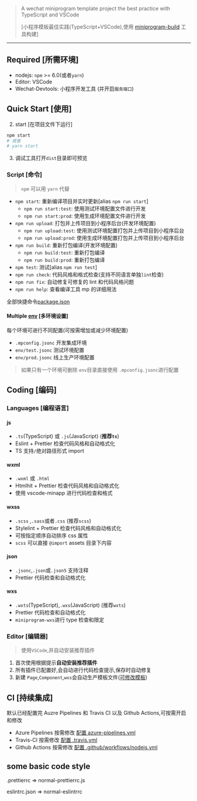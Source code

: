 > A wechat miniprogram template project the best practice with TypeScript and VSCode
>
> [小程序模板最佳实践(TypeScript+VSCode),使用 [miniprogram-build](https://github.com/NewFuture/miniprogram-build) 工具构建]

---

## Required [所需环境]

-   nodejs: `npm` >= 6.0(或者`yarn`)
-   Editor: VSCode
-   Wechat-Devtools: 小程序开发工具 (并开启`服务端口`)

## Quick Start [使用]

2. start [在项目文件下运行]

```sh
npm start
# 或者
# yarn start
```

3. 调试工具打开`dist`目录即可预览

### Script [命令]

> `npm` 可以用 `yarn` 代替

-   `npm start`: 重新编译项目并实时更新[alias `npm run start`]
    -   `npm run start:test`: 使用测试环境配置文件进行开发
    -   `npm run start:prod`: 使用生成环境配置文件进行开发
-   `npm run upload`: 打包并上传项目到小程序后台(开发环境配置)
    -   `npm run upload:test`: 使用测试环境配置打包并上传项目到小程序后台
    -   `npm run upload:prod`: 使用生成环境配置打包并上传项目到小程序后台
-   `npm run build`: 重新打包编译(开发环境配置)
    -   `npm run build:test`: 重新打包编译
    -   `npm run build:prod`: 重新打包编译
-   `npm test`: 测试[alias `npm run test`]
-   `npm run check`: 代码风格和格式检查(支持不同语言单独`lint`检查)
-   `npm run fix`: 自动修复可修复的 lint 和代码风格问题
-   `npm run help`: 查看编译工具 mp 的详细用法

全部快捷命令[package.json](https://github.com/NewFuture/miniprogram-template/blob/master/package.json#L12-L44)

#### Multiple [env](env) [多环境设置]

每个环境可进行不同配置(可按需增加或减少环境配置)

-   `.mpconfig.jsonc` 开发集成环境
-   `env/test.jsonc` 测试环境配置
-   `env/prod.jsonc` 线上生产环境配置

> 如果只有一个环境可删除 `env`目录直接使用 `.mpconfig.jsonc`进行配置

## Coding [编码]

### Languages [编程语言]

#### js

-   `.ts`(TypeScript) 或 `.js`(JavaScript) (**推荐`ts`**)
-   Eslint + Prettier 检查代码风格和自动格式化
-   TS 支持`/`绝对路径形式 import

#### wxml

-   `.wxml` 或 `.html`
-   Htmlhit + Prettier 检查代码风格和自动格式化
-   使用 vscode-minapp 进行代码检查和格式

#### wxss

-   `.scss` ,`.sass`或者`.css` (推荐`scss`)
-   Stylelint + Prettier 检查代码风格和自动格式化
-   可按指定顺序自动排序 css 属性
-   `scss` 可以直接 `@import` assets 目录下内容

#### json

-   `.jsonc`,`.json`或`.json5` 支持注释
-   Prettier 代码检查和自动格式化

#### wxs

-   `.wxts`(TypeScript),`.wxs`(JavaScript) (推荐`wxts`)
-   Prettier 代码检查和自动格式化
-   `miniprogram-wxs`进行 type 检查和限定

### Editor [编辑器]

> 使用`VSCode`,并自动安装推荐插件

1. 首次使用根据提示**自动安装推荐插件**
2. 所有插件已配置好,会自动进行代码检查提示,保存时自动修复
3. 新建 `Page`,`Component`,`wxs`会自动生产模板文件([可修改模板](.dtpl/))

## CI [持续集成]

默认已经配置完 Auzre Pipelines 和 Travis CI 以及 Github Actions,可按需开启和修改

-   Azure Pipelines 按需修改 [配置 azure-pipelines.yml](azure-pipelines.yml)
-   Travis-CI 按需修改 [配置 .travis.yml](.travis.yml)
-   Github Actions 按需修改 [配置 .github/workflows/nodejs.yml](.github/workflows/)



## some basic code style

.prettierrc => normal-prettierrc.js

eslintrc.json => normal-eslintrrc


